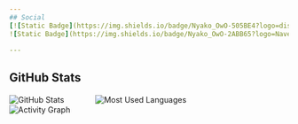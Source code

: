 ```yaml
---
## Social
[![Static Badge](https://img.shields.io/badge/Nyako_OwO-505BE4?logo=discord&logoColor=white&label=Discord&labelColor=505BE4)](https://discord.gg/user/748010914158084227)
![Static Badge](https://img.shields.io/badge/Nyako_OwO-2ABB65?logo=Naver&logoColor=white&label=Naver&labelColor=2ABB65)

---
```

## GitHub Stats  
![GitHub Stats](https://github-readme-stats.vercel.app/api?username=nyakoowo&show_icons=true&theme=material-palenight&hide_border=true&bg_color=20232a&icon_color=58A6FF&text_color=fff&title_color=58A6FF&count_private=true)　　　　![Most Used Languages](https://github-readme-stats.vercel.app/api/top-langs/?username=nyakoowo&layout=compact)  
![Activity Graph](https://github-readme-activity-graph.vercel.app/graph?username=nyakoowo&theme=react-dark&bg_color=20232a&hide_border=true&line=58A6FF&color=58A6FF)
